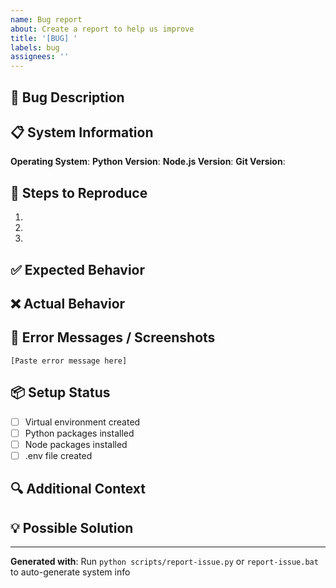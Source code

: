 ```yaml
---
name: Bug report
about: Create a report to help us improve
title: '[BUG] '
labels: bug
assignees: ''
---
```


## 🐛 Bug Description
<!-- A clear and concise description of what the bug is -->

## 📋 System Information
<!-- Run: python scripts/report-issue.py or report-issue.bat -->
<!-- Then paste the System Information section here -->

**Operating System**:
**Python Version**:
**Node.js Version**:
**Git Version**:

## 🔄 Steps to Reproduce

1.
2.
3.

## ✅ Expected Behavior
<!-- What you expected to happen -->

## ❌ Actual Behavior
<!-- What actually happened -->

## 📸 Error Messages / Screenshots
<!-- If applicable, paste error messages or add screenshots -->

```
[Paste error message here]
```

## 📦 Setup Status
<!-- From issue report or run: python setup-check.py -->

- [ ] Virtual environment created
- [ ] Python packages installed
- [ ] Node packages installed
- [ ] .env file created

## 🔍 Additional Context
<!-- Add any other context about the problem here -->

## 💡 Possible Solution
<!-- Optional: Suggest a fix/reason for the bug -->

---

**Generated with**: Run `python scripts/report-issue.py` or `report-issue.bat` to auto-generate system info
